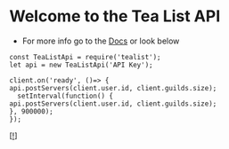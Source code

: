 Welcome to the Tea List API
=================

- For more info go to the [Docs](https://tea-list.glitch.me/) or look below 


```
const TeaListApi = require('tealist');
let api = new TeaListApi('API Key');

client.on('ready', ()=> {
api.postServers(client.user.id, client.guilds.size);
  setInterval(function() {
api.postServers(client.user.id, client.guilds.size);
}, 900000);
});
```

[[!](https://nodei.co/npm/tealist/)]
